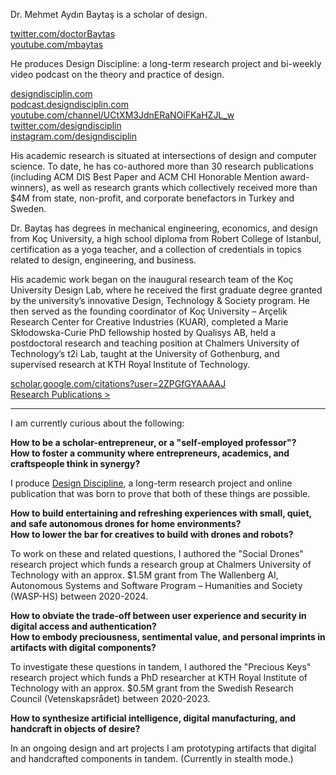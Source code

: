 <!-- <div class="row mt-3"> -->
<!-- <div class="col-md-12" markdown="1"> -->

<!-- # Mehmet Aydın Baytaş -->

<!-- </div> -->
<!-- </div> --><!-- .row -->

<div class="row">
<div class="col-md-4" markdown="1">

Dr. Mehmet Aydın Baytaş is a scholar of design.

[twitter.com/doctorBaytas](http://twitter.com/doctorBaytas)  
[youtube.com/mbaytas](http://youtube.com/mbaytas)    

</div>

<div class="col-md-4" markdown="1">

He produces Design Discipline: a long-term research project and bi-weekly video podcast on the theory and practice of design.

[designdisciplin.com](http://designdisciplin.com)  
[podcast.designdisciplin.com](http://podcast.designdisciplin.com)  
[youtube.com/channel/UCtXM3JdnERaNOiFKaHZJL_w](https://www.youtube.com/channel/UCtXM3JdnERaNOiFKaHZJL_w)  
[twitter.com/designdisciplin](http://twitter.com/designdisciplin)  
[instagram.com/designdisciplin](http://instagram.com/designdisciplin.com)  


</div>

<div class="col-md-4" markdown="1">

His academic research is situated at intersections of design and computer science. To date, he has co-authored more than 30 research publications (including ACM DIS Best Paper and ACM CHI Honorable Mention award-winners), as well as research grants which collectively received more than $4M from state, non-profit, and corporate benefactors in Turkey and Sweden. 

Dr. Baytaş has degrees in mechanical engineering, economics, and design from Koç University, a high school diploma from Robert College of Istanbul, certification as a yoga teacher, and a collection of credentials in topics related to design, engineering, and business.

His academic work began on the inaugural research team of the Koç University Design Lab, where he received the first graduate degree granted by the university’s innovative Design, Technology & Society program. He then served as the founding coordinator of Koç University – Arçelik Research Center for Creative Industries (KUAR), completed a Marie Skłodowska-Curie PhD fellowship hosted by Qualisys AB, held a postdoctoral research and teaching position at Chalmers University of Technology’s t2i Lab, taught at the University of Gothenburg, and supervised research at KTH Royal Institute of Technology.

[scholar.google.com/citations?user=2ZPGfGYAAAAJ](https://scholar.google.com/citations?user=2ZPGfGYAAAAJ)  
[Research Publications >](/research/)

</div>

</div><!-- .row -->

<hr>

<div class="row">
<div class="col-md-8" markdown="1">
  
I am currently curious about the following:

**How to be a scholar-entrepreneur, or a "self-employed professor"?**  
**How to foster a community where entrepreneurs, academics, and craftspeople think in synergy?**

I produce [Design Discipline](http://designdisciplin.com), a long-term research project and online publication that was born to prove that both of these things are possible.

**How to build entertaining and refreshing experiences with small, quiet, and safe autonomous drones for home environments?**  
**How to lower the bar for creatives to build with drones and robots?**  

To work on these and related questions, I authored the "Social Drones" research project which funds a research group at Chalmers University of Technology with an approx. $1.5M grant from The Wallenberg AI, Autonomous Systems and Software Program – Humanities and Society (WASP-HS) between 2020-2024.

**How to obviate the trade-off between user experience and security in digital access and authentication?**  
**How to embody preciousness, sentimental value, and personal imprints in artifacts with digital components?**

To investigate these questions in tandem, I authored the "Precious Keys" research project which funds a PhD researcher at KTH Royal Institute of Technology with an approx. $0.5M grant from the Swedish Research Council (Vetenskapsrådet) between 2020-2023.

**How to synthesize artificial intelligence, digital manufacturing, and handcraft in objects of desire?**  

In an ongoing design and art projects I am prototyping artifacts that digital and handcrafted components in tandem. (Currently in stealth mode.)
  
</div><!-- col -->
</div><!-- row -->
